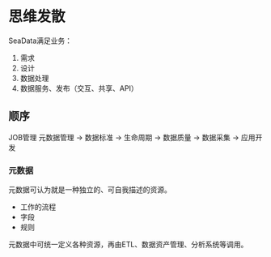 # 思维发散

SeaData满足业务：

1. 需求
2. 设计
3. 数据处理
4. 数据服务、发布（交互、共享、API）

## 顺序

JOB管理
元数据管理 -> 数据标准 -> 生命周期 -> 数据质量 -> 数据采集 -> 应用开发

### 元数据

元数据可认为就是一种独立的、可自我描述的资源。

- 工作的流程
- 字段
- 规则

元数据中可统一定义各种资源，再由ETL、数据资产管理、分析系统等调用。

